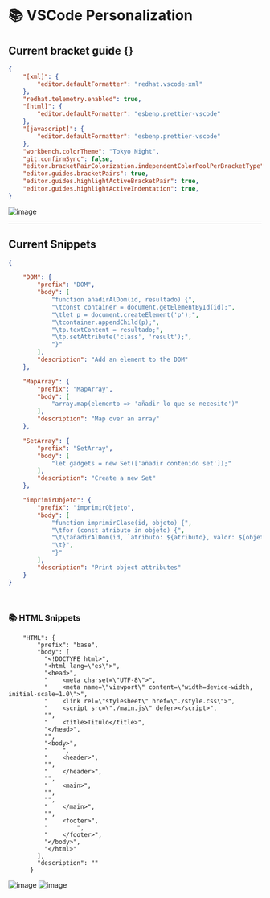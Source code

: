 # 📚 VSCode Personalization

## Current bracket guide {}

```json
{ 
    "[xml]": {
        "editor.defaultFormatter": "redhat.vscode-xml"
    },
    "redhat.telemetry.enabled": true,
    "[html]": {
        "editor.defaultFormatter": "esbenp.prettier-vscode"
    },
    "[javascript]": {
        "editor.defaultFormatter": "esbenp.prettier-vscode"
    },
    "workbench.colorTheme": "Tokyo Night",
    "git.confirmSync": false,
    "editor.bracketPairColorization.independentColorPoolPerBracketType": true,
    "editor.guides.bracketPairs": true,
    "editor.guides.highlightActiveBracketPair": true,
    "editor.guides.highlightActiveIndentation": true,
}
```
 ![image](https://github.com/MartiVilas/JavaScript-Personalization/assets/150129703/722a628e-62fb-46f3-92fb-395c77d151b0)

---

## Current Snippets 

```json
{

    "DOM": {
        "prefix": "DOM",
        "body": [
            "function añadirAlDom(id, resultado) {",
            "\tconst container = document.getElementById(id);",
            "\tlet p = document.createElement('p');",
            "\tcontainer.appendChild(p);",
            "\tp.textContent = resultado;",
            "\tp.setAttribute('class', 'result');",
            "}"
        ],
        "description": "Add an element to the DOM"
    },

    "MapArray": {
        "prefix": "MapArray",
        "body": [
            "array.map(elemento => 'añadir lo que se necesite')"
        ],
        "description": "Map over an array"
    },

    "SetArray": {
        "prefix": "SetArray",
        "body": [
            "let gadgets = new Set(['añadir contenido set']);"
        ],
        "description": "Create a new Set"
    },

    "imprimirObjeto": {
        "prefix": "imprimirObjeto",
        "body": [
            "function imprimirClase(id, objeto) {",
            "\tfor (const atributo in objeto) {",
            "\t\tañadirAlDom(id, `atributo: ${atributo}, valor: ${objeto[atributo]}`);",
            "\t}",
            "}"
        ],
        "description": "Print object attributes"
    }
}

	

```



### 📚 HTML Snippets

```
	"HTML": {
		"prefix": "base",
		"body": [
		  "<!DOCTYPE html>",
		  "<html lang=\"es\">",
		  "<head>",
		  "    <meta charset=\"UTF-8\">",
		  "    <meta name=\"viewport\" content=\"width=device-width, initial-scale=1.0\">",
		  "    <link rel=\"stylesheet\" href=\"./style.css\">",
		  "    <script src=\"./main.js\" defer></script>",
		  "",
		  "    <title>Titulo</title>",
		  "</head>",
		  "",
		  "<body>",
		  "    ",
		  "    <header>",
		  "",
		  "    </header>",
		  "",
		  "    <main>",
		  "",
		  "",
		  "    </main>",
		  "",
		  "    <footer>",
		  "        ",
		  "    </footer>",
		  "</body>",
		  "</html>"
		],
		"description": ""
	  }
```
![image](https://github.com/MartiVilas/JavaScript-Personalization/assets/150129703/2d0f8345-d140-44ae-9ec9-ce88e72d466b)
![image](https://github.com/MartiVilas/JavaScript-Personalization/assets/150129703/ce4f8b3c-977a-4ef0-8867-55e905607d4f)
